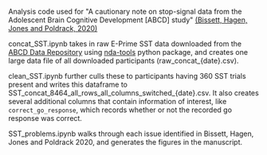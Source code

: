 Analysis code used for "A cautionary note on stop-signal data from the Adolescent Brain Cognitive Development [ABCD] study" [(Bissett, Hagen, Jones and Poldrack, 2020)](https://www.biorxiv.org/content/10.1101/2020.05.08.084707v1)

concat_SST.ipynb takes in raw E-Prime SST data downloaded from the [ABCD Data Repository](https://nda.nih.gov/abcd) using [nda-tools](https://github.com/NDAR/nda-tools) python package, and creates one large data file of all downloaded participants (raw_concat_{date}.csv). 

clean_SST.ipynb further culls these to participants having 360 SST trials present and writes this dataframe to SST_concat_8464_all_rows_all_columns_switched_{date}.csv. It also creates several additional columns that contain information of interest, like `correct_go_response`, which records whether or not the recorded go response was correct. 

SST_problems.ipynb walks through each issue identified in Bissett, Hagen, Jones and Poldrack 2020, and generates the figures in the manuscript. 


